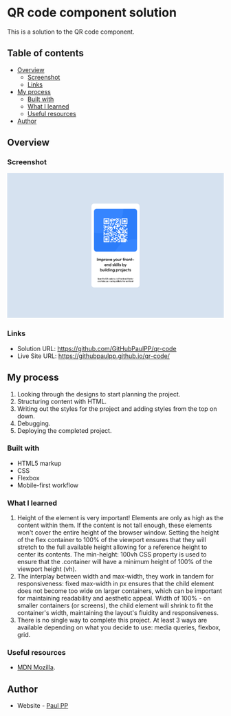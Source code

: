 # QR code component solution

This is a solution to the QR code component.

## Table of contents

- [Overview](#overview)
  - [Screenshot](#screenshot)
  - [Links](#links)
- [My process](#my-process)
  - [Built with](#built-with)
  - [What I learned](#what-i-learned)
  - [Useful resources](#useful-resources)
- [Author](#author)


## Overview

### Screenshot

![](./screenshot/Screenshot%20QR%20Code%20Component.png)


### Links

- Solution URL: https://github.com/GitHubPaulPP/qr-code 
- Live Site URL: https://githubpaulpp.github.io/qr-code/

## My process
1. Looking through the designs to start planning the project.
2. Structuring content with HTML. 
3. Writing out the styles for the project and adding styles from the top on down. 
4. Debugging.
4. Deploying the completed project. 

### Built with

- HTML5 markup
- CSS 
- Flexbox
- Mobile-first workflow

### What I learned

1. Height of the element is very important! Elements are only as high as the content within them. If the content is not tall enough, these elements won't cover the entire height of the browser window. Setting the height of the flex container to 100% of the viewport ensures that they will stretch to the full available height allowing for a reference height to center its contents.  The min-height: 100vh CSS property is used to ensure that the .container will have a minimum height of 100% of the viewport height (vh). 
2. The interplay between width and max-width, they work in tandem for responsiveness: fixed max-width in px ensures that the child element does not become too wide on larger containers, which can be important for maintaining readability and aesthetic appeal. Width of 100% - on smaller containers (or screens), the child element will shrink to fit the container's width, maintaining the layout's fluidity and responsiveness.  
3. There is no single way to complete this project. At least 3 ways are available depending on what you decide to use: media queries, flexbox, grid.     


### Useful resources

- [MDN Mozilla](https://developer.mozilla.org/en-US/docs/Learn).

## Author

- Website - [Paul PP](https://github.com/GitHubPaulPP/qr-code)


